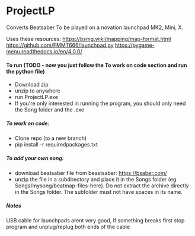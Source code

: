# ProjectLP
Converts Beatsaber To be played on a novation launchpad MK2, Mini, X.

Uses these resources: 
https://bsmg.wiki/mapping/map-format.html
https://github.com/FMMT666/launchpad.py
https://pygame-menu.readthedocs.io/en/4.0.0/

#### To run (TODO - now you just follow the To work on code section and run the python file)
* Download zip
* unzip to anywhere
* run ProjectLP.exe
* If you're only interested in running the program, you should only need the Song folder and the .exe

##### To work on code:
* Clone repo (to a new branch)
* pip install -r requiredpackages.txt

##### To add your own song:
* download beatsaber file from beastsaber: https://bsaber.com/
* unzip the file in a subdirectory and place it in the Songs folder (eg. Songs/mysong/beatmap-files-here). Do not extract the archive directly in the Songs folder. The subfolder must not have spaces in its name.

##### Notes
USB cable for launchpads arent very good, if something breaks first stop program and unplug/replug both ends of the cable
